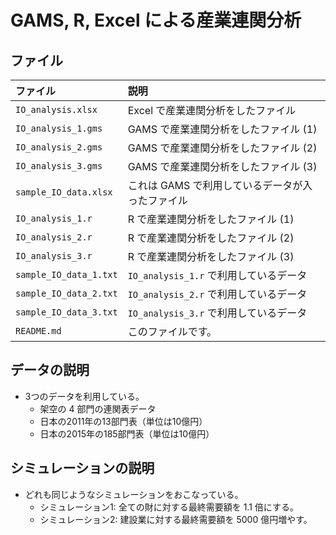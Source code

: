 <!--
Filename:       README.md
Author:         Shiro Takeda
e-mail          <shiro.takeda@gmail.com>
First-written:	<2021/05/03>
Time-stamp:	<2021-05-04 21:25:24 st>
-->

GAMS, R, Excel による産業連関分析
==============================

## ファイル

| ファイル                                   | 説明                                                           |
| :----------------------------------------- | :------------------------------------------------------------- |
| `IO_analysis.xlsx`                         | Excel で産業連関分析をしたファイル                                               |
| `IO_analysis_1.gms`                        | GAMS で産業連関分析をしたファイル (1)                                             |
| `IO_analysis_2.gms`                        | GAMS で産業連関分析をしたファイル (2)                                             |
| `IO_analysis_3.gms`                        | GAMS で産業連関分析をしたファイル (3)                                             |
| `sample_IO_data.xlsx`                      | これは GAMS で利用しているデータが入ったファイル                                |
| `IO_analysis_1.r`                        | R で産業連関分析をしたファイル (1)                                             |
| `IO_analysis_2.r`                        | R で産業連関分析をしたファイル (2)                                             |
| `IO_analysis_3.r`                        | R で産業連関分析をしたファイル (3)                                             |
| `sample_IO_data_1.txt`                     | `IO_analysis_1.r` で利用しているデータ                          |
| `sample_IO_data_2.txt`                     | `IO_analysis_2.r` で利用しているデータ                          |
| `sample_IO_data_3.txt`                     | `IO_analysis_3.r` で利用しているデータ                          |
| `README.md`                                | このファイルです。                                             |


## データの説明

+ 3つのデータを利用している。
  + 架空の 4 部門の連関表データ
  + 日本の2011年の13部門表（単位は10億円）  
  + 日本の2015年の185部門表（単位は10億円）  


## シミュレーションの説明

+ どれも同じようなシミュレーションをおこなっている。
  + シミュレーション1: 全ての財に対する最終需要額を 1.1 倍にする。    
  + シミュレーション2: 建設業に対する最終需要額を 5000 億円増やす。


<!--
--------------------
Local Variables:
mode: markdown
fill-column: 80
coding: utf-8-dos
End:
-->
